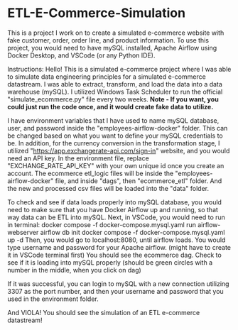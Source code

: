 # ETL-E-Commerce-Simulation
This is a project I work on to create a simulated e-commerce website with fake customer, order, order line, and product information. To use this project, you would need to have mySQL installed, Apache Airflow using Docker Desktop, and VSCode (or any Python IDE).

Instructions:
Hello! This is a simulated e-commerce project where I was able to simulate data engineering principles for a simulated e-commerce datastream. I was able to extract, transform, and load the data into a data warehouse (mySQL). I utilized Windows Task Scheduler to run the official "simulate_ecommerce.py" file every two weeks. 
**Note - If you want, you could just run the code once, and it would create fake data to utilize.**

I have environment variables that I have used to name mySQL database, user, and password inside the "employees-airflow-docker" folder. This can be changed based on what you want to define your mySQL credentials to be. In addition, for the currency conversion in the transformation stage, I utilized "https://app.exchangerate-api.com/sign-in" website, and you would need an API key. In the environment file, replace "EXCHANGE_RATE_API_KEY" with your own unique id once you create an account. The ecommerce etl_logic files will be inside the "employees-airflow-docker" file, and inside "dags", then "ecommerce_etl" folder. And the new and processed csv files will be loaded into the "data" folder. 

To check and see if data loads properly into mySQL database, you would need to make sure that you have Docker Airflow up and running, so that way data can be ETL into mySQL.
Next, in VSCode, you would need to run in terminal:
docker compose -f docker-compose.mysql.yaml run airflow-webserver airflow db init
docker compose -f docker-compose.mysql.yaml up -d
Then, you would go to localhost:8080, until airflow loads. You would type username and password for your Apache airflow. (might have to create it in VSCode terminal first)
You should see the ecommerce dag.
Check to see if it is loading into mySQL properly (should be green circles with a number in the middle, when you click on dag)

If it was successful, you can login to mySQL with a new connection utilizing 3307 as the port number, and then your username and password that you used in the environment folder. 

And VIOLA! You should see the simulation of an ETL e-commerce datastream!
